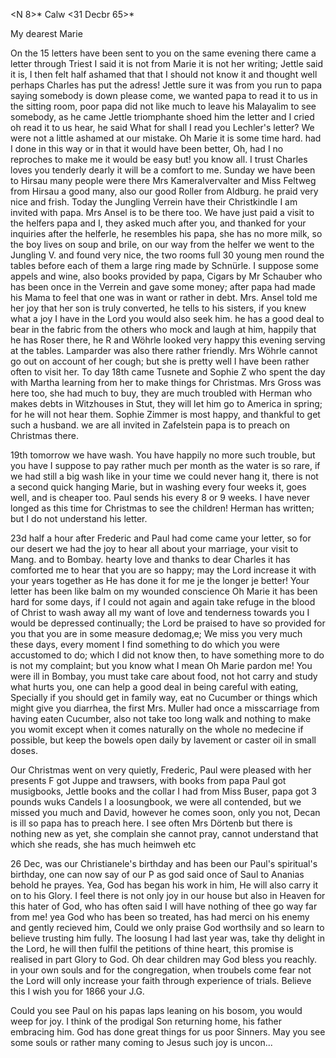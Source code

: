<N 8>* Calw <31 Decbr 65>*

My dearest Marie

On the 15 letters have been sent to you on the same evening there came a letter through Triest I said it is not from Marie it is not her writing; Jettle said it is, I then felt half ashamed that that I should not know it and thought well perhaps Charles has put the adress! Jettle sure it was from you run to papa saying somebody is down please come, we wanted papa to read it to us in the sitting room, poor papa did not like much to leave his Malayalim to see somebody, as he came Jettle triomphante shoed him the letter and I cried oh read it to us hear, he said What for shall I read you Lechler's letter? We were not a little ashamed at our mistake. Oh Marie it is some time hard. had I done in this way or in that it would have been better, Oh, had I no reproches to make me it would be easy but! you know all. I trust Charles loves you tenderly dearly it will be a comfort to me. 
Sunday we have been to Hirsau many people were there Mrs Kameralvervalter and Miss Feltweg from Hirsau a good many, also our good Roller from Aldburg. he praid very nice and frish. Today the Jungling Verrein have their Christkindle I am invited with papa. Mrs Ansel is to be there too. We have just paid a visit to the helfers papa and I, they asked much after you, and thanked for your inquiries after the helferle, he resembles his papa, she has no more milk, so the boy lives on soup and brile, on our way from the helfer we went to the Jungling V. and found very nice, the two rooms full 30 young men round the tables before each of them a large ring made by Schnürle. I suppose some appels and wine, also books provided by papa, Cigars by Mr Schauber who has been once in the Verrein and gave some money; after papa had made his Mama to feel that one was in want or rather in debt. Mrs. Ansel told me her joy that her son is truly converted, he tells to his sisters, if you knew what a joy I have in the Lord you would also seek him. he has a good deal to bear in the fabric from the others who mock and laugh at him, happily that he has Roser there, he R and Wöhrle looked very happy this evening serving at the tables. Lamparder was also there rather friendly. Mrs Wöhrle cannot go out on account of her cough; but she is pretty well I have been rather often to visit her. To day 18th came Tusnete and Sophie Z who spent the day with Martha learning from her to make things for Christmas. Mrs Gross was here too, she had much to buy, they are much troubled with Herman who makes debts in Witzhouses in Stut, they will let him go to America in spring; for he will not hear them. Sophie Zimmer is most happy, and thankful to get such a husband. we are all invited in Zafelstein papa is to preach on Christmas there.

19th tomorrow we have wash. You have happily no more such trouble, but you have I suppose to pay rather much per month as the water is so rare, if we had still a big wash like in your time we could never hang it, there is not a second quick hanging Marie, but in washing every four weeks it, goes well, and is cheaper too. Paul sends his every 8 or 9 weeks. I have never longed as this time for Christmas to see the children! Herman has written; but I do not understand his letter.

23d half a hour after Frederic and Paul had come came your letter, so for our desert we had the joy to hear all about your marriage, your visit to Mang. and to Bombay. hearty love and thanks to dear Charles it has comforted me to hear that you are so happy; may the Lord increase it with your years together as He has done it for me je the longer je better! Your letter has been like balm on my wounded conscience Oh Marie it has been hard for some days, if I could not again and again take refuge in the blood of Christ to wash away all my want of love and tenderness towards you I would be depressed continually; the Lord be praised to have so provided for you that you are in some measure dedomag‚e; We miss you very much these days, every moment I find something to do which you were accustomed to do; which I did not know then, to have something more to do is not my complaint; but you know what I mean Oh Marie pardon me! You were ill in Bombay, you must take care about food, not hot carry and study what hurts you, one can help a good deal in being careful with eating, Specially if you should get in family way, eat no Cucumber or things which might give you diarrhea, the first Mrs. Muller had once a misscarriage from having eaten Cucumber, also not take too long walk and nothing to make you womit except when it comes naturally on the whole no medecine if possible, but keep the bowels open daily by lavement or caster oil in small doses.

Our Christmas went on very quietly, Frederic, Paul were pleased with her presents F got Juppe and trawsers, with books from papa Paul got musigbooks, Jettle books and the collar I had from Miss Buser, papa got 3 pounds wuks Candels I a loosungbook, we were all contended, but we missed you much and David, however he comes soon, only you not, Decan is ill so papa has to preach here. I see often Mrs Dörtenb but there is nothing new as yet, she complain she cannot pray, cannot understand that which she reads, she has much heimweh etc

26 Dec, was our Christianele's birthday and has been our Paul's spiritual's birthday, one can now say of our P as god said once of Saul to Ananias behold he prayes. Yea, God has began his work in him, He will also carry it on to his Glory. I feel there is not only joy in our house but also in Heaven for this hater of God, who has often said I will have nothing of thee go way far from me! yea God who has been so treated, has had merci on his enemy and gently recieved him, Could we only praise God worthsily and so learn to believe trusting him fully. The loosung I had last year was, take thy delight in the Lord, he will then fulfil the petitions of thine heart, this promise is realised in part Glory to God. Oh dear children may God bless you reachly. in your own souls and for the congregation, when troubels come fear not the Lord will only increase your faith through experience of trials. Believe this I wish you for 1866
 your J.G.

Could you see Paul on his papas laps leaning on his bosom, you would weep for joy. I think of the prodigal Son returning home, his father embracing him. God has done great things for us poor Sinners. May you see some souls or rather many coming to Jesus such joy is uncon...
